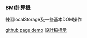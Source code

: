 ### BMI計算機
練習localStorage及一些基本DOM操作

[github page demo](https://loking23.github.io/BMI-Calculator/)
[設計稿標示](https://hexschool.github.io/JavaScript_HomeWork/)